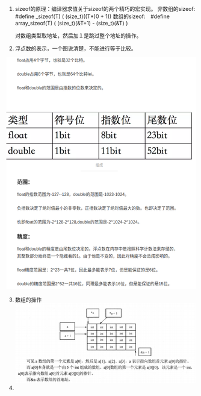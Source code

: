 1. sizeof的原理：编译器求值关于sizeof的两个精巧的宏实现。
   非数组的sizeof:　#define _sizeof(T) ( (size_t)((T*)0 + 1))
   数组的sizeof:　#define array_sizeof(T)   ( (size_t)(&T+1)  - (size_t)(&T)  )

   对数组类型取地址，然后加１是跳过整个地址的操作。

2. 浮点数的表示，一个图说清楚，不能进行等于比较。

![](浮点数.png)

3. 数组的操作![](二维数组.png)
4. 

